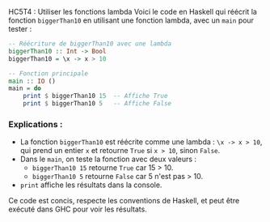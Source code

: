 HC5T4 : Utiliser les fonctions lambda
Voici le code en Haskell qui réécrit la fonction `biggerThan10` en utilisant une fonction lambda, avec un `main` pour tester :

```haskell
-- Réécriture de biggerThan10 avec une lambda
biggerThan10 :: Int -> Bool
biggerThan10 = \x -> x > 10

-- Fonction principale
main :: IO ()
main = do
    print $ biggerThan10 15  -- Affiche True
    print $ biggerThan10 5   -- Affiche False
```

### Explications :
- La fonction `biggerThan10` est réécrite comme une lambda : `\x -> x > 10`, qui prend un entier `x` et retourne `True` si `x > 10`, sinon `False`.
- Dans le `main`, on teste la fonction avec deux valeurs :
  - `biggerThan10 15` retourne `True` car 15 > 10.
  - `biggerThan10 5` retourne `False` car 5 n'est pas > 10.
- `print` affiche les résultats dans la console.

Ce code est concis, respecte les conventions de Haskell, et peut être exécuté dans GHC pour voir les résultats.
